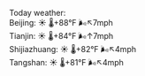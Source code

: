 Today weather:  
Beijing: ☀️ 🌡️+88°F 🌬️↖7mph  
Tianjin: ☀️ 🌡️+84°F 🌬️↑7mph  
Shijiazhuang: ☀️ 🌡️+82°F 🌬️↖4mph  
Tangshan: ☀️ 🌡️+81°F 🌬️↖4mph  

